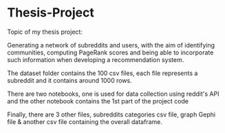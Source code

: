 # Thesis-Project
Topic of my thesis project:  

Generating a network of subreddits and users, with the aim of identifying communities, computing PageRank scores and being able to incorporate such information when developing a recommendation system.

The dataset folder contains the 100 csv files, each file represents a subreddit and it contains around 1000 rows.

There are two notebooks, one is used for data collection using reddit's API and the other notebook contains the 1st part of the project code

Finally, there are 3 other files, subreddits categories csv file, graph Gephi file & another csv file containing the overall dataframe.
